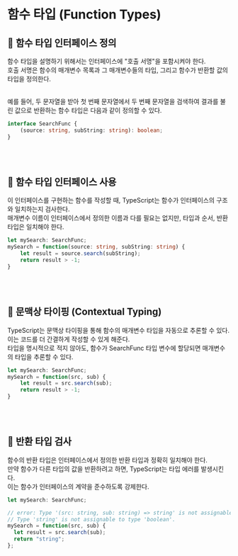 # 함수 타입 (Function Types)

## 🐽 함수 타입 인터페이스 정의

함수 타입을 설명하기 위해서는 인터페이스에 "호출 서명"을 포함시켜야 한다.<br/>
호출 서명은 함수의 매개변수 목록과 그 매개변수들의 타입, 그리고 함수가 반환할 값의 타입을 정의한다.<br/><br/>

예를 들어, 두 문자열을 받아 첫 번째 문자열에서 두 번째 문자열을 검색하여 결과를 불린 값으로 반환하는 함수 타입은 다음과 같이 정의할 수 있다.

```TypeScript
interface SearchFunc {
    (source: string, subString: string): boolean;
}
```

<br/><br/>

## 🐽 함수 타입 인터페이스 사용

이 인터페이스를 구현하는 함수를 작성할 때, TypeScript는 함수가 인터페이스의 구조와 일치하는지 검사한다.<br/>
매개변수 이름이 인터페이스에서 정의한 이름과 다를 필요는 없지만, 타입과 순서, 반환 타입은 일치해야 한다.

```TypeScript
let mySearch: SearchFunc;
mySearch = function(source: string, subString: string) {
    let result = source.search(subString);
    return result > -1;
}
```

<br/><br/>

## 🐽 문맥상 타이핑 (Contextual Typing)

TypeScript는 문맥상 타이핑을 통해 함수의 매개변수 타입을 자동으로 추론할 수 있다.<br/>
이는 코드를 더 간결하게 작성할 수 있게 해준다.<br/>
타입을 명시적으로 적지 않아도, 함수가 SearchFunc 타입 변수에 할당되면 매개변수의 타입을 추론할 수 있다.

```TypeScript
let mySearch: SearchFunc;
mySearch = function(src, sub) {
    let result = src.search(sub);
    return result > -1;
}
```

<br/><br/>

## 🐽 반환 타입 검사

함수의 반환 타입은 인터페이스에서 정의한 반환 타입과 정확히 일치해야 한다.<br/>
만약 함수가 다른 타입의 값을 반환하려고 하면, TypeScript는 타입 에러를 발생시킨다.<br/>
이는 함수가 인터페이스의 계약을 준수하도록 강제한다.

```TypeScript
let mySearch: SearchFunc;

// error: Type '(src: string, sub: string) => string' is not assignable to type 'SearchFunc'.
// Type 'string' is not assignable to type 'boolean'.
mySearch = function(src, sub) {
  let result = src.search(sub);
  return "string";
};
```
